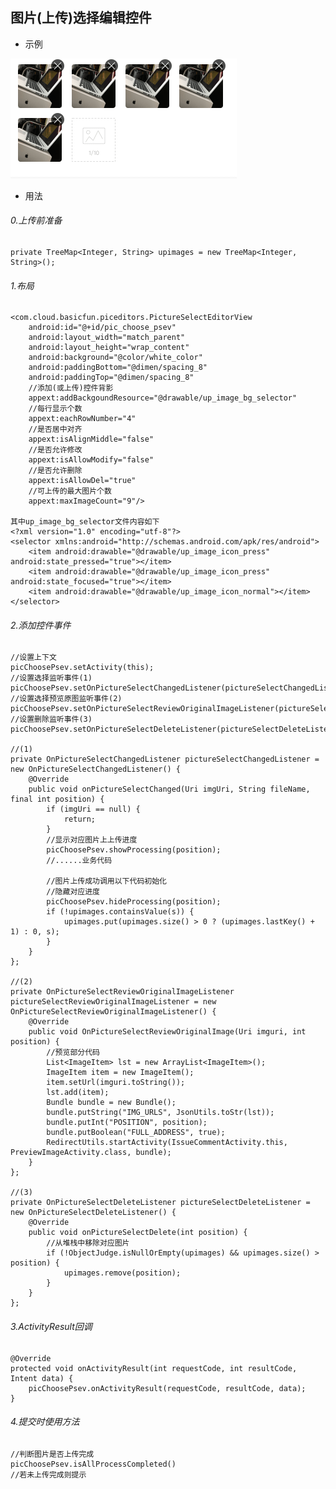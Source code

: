 图片(上传)选择编辑控件
---------
* 示例

![images](/docs/images/picture_select_editor.png)

* 用法

###### 0.上传前准备
	private TreeMap<Integer, String> upimages = new TreeMap<Integer, String>();

###### 1.布局
	<com.cloud.basicfun.piceditors.PictureSelectEditorView
        android:id="@+id/pic_choose_psev"
        android:layout_width="match_parent"
        android:layout_height="wrap_content"
        android:background="@color/white_color"
        android:paddingBottom="@dimen/spacing_8"
        android:paddingTop="@dimen/spacing_8"
        //添加(或上传)控件背影
        appext:addBackgoundResource="@drawable/up_image_bg_selector"
        //每行显示个数
        appext:eachRowNumber="4"
        //是否居中对齐
        appext:isAlignMiddle="false"
        //是否允许修改
        appext:isAllowModify="false"
        //是否允许删除
        appext:isAllowDel="true"
        //可上传的最大图片个数
        appext:maxImageCount="9"/>

    其中up_image_bg_selector文件内容如下
    <?xml version="1.0" encoding="utf-8"?>
	<selector xmlns:android="http://schemas.android.com/apk/res/android">
	    <item android:drawable="@drawable/up_image_icon_press" android:state_pressed="true"></item>
	    <item android:drawable="@drawable/up_image_icon_press" android:state_focused="true"></item>
	    <item android:drawable="@drawable/up_image_icon_normal"></item>
	</selector>

###### 2.添加控件事件
	//设置上下文
	picChoosePsev.setActivity(this);
	//设置选择监听事件(1)
    picChoosePsev.setOnPictureSelectChangedListener(pictureSelectChangedListener);
    //设置选择预览原图监听事件(2)
    picChoosePsev.setOnPictureSelectReviewOriginalImageListener(pictureSelectReviewOriginalImageListener);
    //设置删除监听事件(3)
    picChoosePsev.setOnPictureSelectDeleteListener(pictureSelectDeleteListener);

    //(1)
    private OnPictureSelectChangedListener pictureSelectChangedListener = new OnPictureSelectChangedListener() {
        @Override
        public void onPictureSelectChanged(Uri imgUri, String fileName, final int position) {
            if (imgUri == null) {
                return;
            }
            //显示对应图片上上传进度
            picChoosePsev.showProcessing(position);
            //......业务代码

            //图片上传成功调用以下代码初始化
            //隐藏对应进度
            picChoosePsev.hideProcessing(position);
	        if (!upimages.containsValue(s)) {
	            upimages.put(upimages.size() > 0 ? (upimages.lastKey() + 1) : 0, s);
	        }
        }
    };

    //(2)
    private OnPictureSelectReviewOriginalImageListener pictureSelectReviewOriginalImageListener = new OnPictureSelectReviewOriginalImageListener() {
        @Override
        public void OnPictureSelectReviewOriginalImage(Uri imguri, int position) {
        	//预览部分代码
            List<ImageItem> lst = new ArrayList<ImageItem>();
            ImageItem item = new ImageItem();
            item.setUrl(imguri.toString());
            lst.add(item);
            Bundle bundle = new Bundle();
            bundle.putString("IMG_URLS", JsonUtils.toStr(lst));
            bundle.putInt("POSITION", position);
            bundle.putBoolean("FULL_ADDRESS", true);
            RedirectUtils.startActivity(IssueCommentActivity.this, PreviewImageActivity.class, bundle);
        }
    };

    //(3)
    private OnPictureSelectDeleteListener pictureSelectDeleteListener = new OnPictureSelectDeleteListener() {
        @Override
        public void onPictureSelectDelete(int position) {
        	//从堆栈中移除对应图片
            if (!ObjectJudge.isNullOrEmpty(upimages) && upimages.size() > position) {
                upimages.remove(position);
            }
        }
    };

###### 3.ActivityResult回调
	@Override
    protected void onActivityResult(int requestCode, int resultCode, Intent data) {
        picChoosePsev.onActivityResult(requestCode, resultCode, data);
    }

###### 4.提交时使用方法
	//判断图片是否上传完成
	picChoosePsev.isAllProcessCompleted()
	//若未上传完成则提示